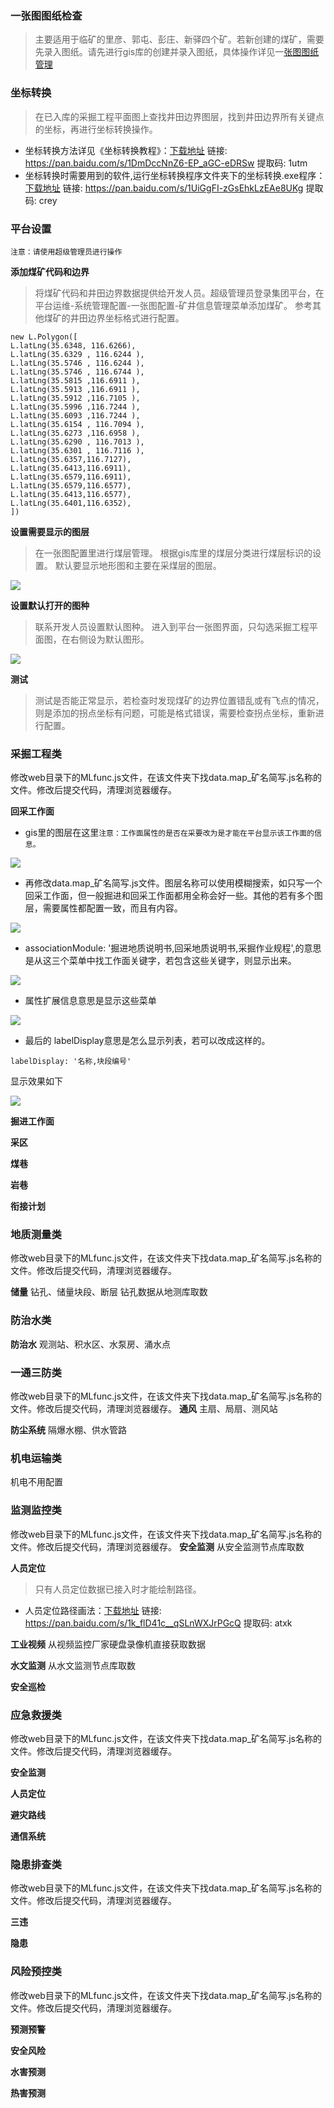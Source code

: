 ### 一张图图纸检查

> 主要适用于临矿的里彦、郭屯、彭庄、新驿四个矿。若新创建的煤矿，需要先录入图纸。请先进行gis库的创建并录入图纸，具体操作详见一[张图图纸管理](gis_lfmx.html)

### 坐标转换

> 在已入库的采掘工程平面图上查找井田边界图层，找到井田边界所有关键点的坐标，再进行坐标转换操作。
- 坐标转换方法详见《坐标转换教程》：[下载地址](https://pan.baidu.com/s/1DmDccNnZ6-EP_aGC-eDRSw) 链接: https://pan.baidu.com/s/1DmDccNnZ6-EP_aGC-eDRSw 提取码: 1utm
- 坐标转换时需要用到的软件,运行坐标转换程序文件夹下的坐标转换.exe程序：[下载地址](https://pan.baidu.com/s/1UiGgFI-zGsEhkLzEAe8UKg) 链接: https://pan.baidu.com/s/1UiGgFI-zGsEhkLzEAe8UKg 提取码: crey

### 平台设置

`注意：请使用超级管理员进行操作`

**添加煤矿代码和边界**

> 将煤矿代码和井田边界数据提供给开发人员。超级管理员登录集团平台，在平台运维-系统管理配置-一张图配置-矿井信息管理菜单添加煤矿。
> 参考其他煤矿的井田边界坐标格式进行配置。
```shell
new L.Polygon([
L.latLng(35.6348, 116.6266),
L.latLng(35.6329 , 116.6244 ),
L.latLng(35.5746 , 116.6244 ),
L.latLng(35.5746 , 116.6744 ),
L.latLng(35.5815 ,116.6911 ),
L.latLng(35.5913 ,116.6911 ),
L.latLng(35.5912 ,116.7105 ),
L.latLng(35.5996 ,116.7244 ),
L.latLng(35.6093 ,116.7244 ),
L.latLng(35.6154 , 116.7094 ),
L.latLng(35.6273 ,116.6958 ),
L.latLng(35.6290 , 116.7013 ),
L.latLng(35.6301 , 116.7116 ),
L.latLng(35.6357,116.7127),
L.latLng(35.6413,116.6911),
L.latLng(35.6579,116.6911),
L.latLng(35.6579,116.6577),
L.latLng(35.6413,116.6577),
L.latLng(35.6401,116.6352),
])
```


**设置需要显示的图层**

> 在一张图配置里进行煤层管理。
> 根据gis库里的煤层分类进行煤层标识的设置。
> 默认要显示地形图和主要在采煤层的图层。

![](https://s2.ax1x.com/2019/08/17/muNIxO.png)

**设置默认打开的图种**

> 联系开发人员设置默认图种。
> 进入到平台一张图界面，只勾选采掘工程平面图，在右侧设为默认图形。

![](https://s2.ax1x.com/2019/08/17/muNTMD.png)

**测试**

> 测试是否能正常显示，若检查时发现煤矿的边界位置错乱或有飞点的情况，则是添加的拐点坐标有问题，可能是格式错误，需要检查拐点坐标，重新进行配置。


### 采掘工程类

修改web目录下的MLfunc.js文件，在该文件夹下找data.map_矿名简写.js名称的文件。修改后提交代码，清理浏览器缓存。

**回采工作面**

- gis里的图层在这里`注意：工作面属性的是否在采要改为是才能在平台显示该工作面的信息。`

![](https://s2.ax1x.com/2019/08/17/muN5RK.png)

- 再修改data.map_矿名简写.js文件。图层名称可以使用模糊搜索，如只写一个回采工作面，但一般掘进和回采工作面都用全称会好一些。其他的若有多个图层，需要属性都配置一致，而且有内容。

![](https://s2.ax1x.com/2019/08/17/muNRaR.png)

- associationModule: '掘进地质说明书,回采地质说明书,采掘作业规程',的意思是从这三个菜单中找工作面关键字，若包含这些关键字，则显示出来。

![](https://s2.ax1x.com/2019/08/17/muNhPx.png)

- 属性扩展信息意思是显示这些菜单

![](https://s2.ax1x.com/2019/08/17/muNWI1.png)

- 最后的 labelDisplay意思是怎么显示列表，若可以改成这样的。

```shell
labelDisplay: '名称,块段编号'
```

显示效果如下

![](https://s2.ax1x.com/2019/08/17/muN4G6.png)



**掘进工作面**

**采区**

**煤巷**

**岩巷**

**衔接计划**

### 地质测量类

修改web目录下的MLfunc.js文件，在该文件夹下找data.map_矿名简写.js名称的文件。修改后提交代码，清理浏览器缓存。

**储量**
钻孔、储量块段、断层
钻孔数据从地测库取数

### 防治水类

**防治水**
观测站、积水区、水泵房、涌水点

### 一通三防类

修改web目录下的MLfunc.js文件，在该文件夹下找data.map_矿名简写.js名称的文件。修改后提交代码，清理浏览器缓存。
**通风**
主扇、局扇、测风站

**防尘系统**
隔爆水棚、供水管路

### 机电运输类

机电不用配置

### 监测监控类

修改web目录下的MLfunc.js文件，在该文件夹下找data.map_矿名简写.js名称的文件。修改后提交代码，清理浏览器缓存。
**安全监测**
从安全监测节点库取数

**人员定位**

> 只有人员定位数据已接入时才能绘制路径。
- 人员定位路径画法：[下载地址](https://pan.baidu.com/s/1k_flD41c__qSLnWXJrPGcQ) 链接: https://pan.baidu.com/s/1k_flD41c__qSLnWXJrPGcQ 提取码: atxk

**工业视频**
从视频监控厂家硬盘录像机直接获取数据

**水文监测**
从水文监测节点库取数

**安全巡检**

### 应急救援类
修改web目录下的MLfunc.js文件，在该文件夹下找data.map_矿名简写.js名称的文件。修改后提交代码，清理浏览器缓存。

**安全监测**

**人员定位**

**避灾路线**

**通信系统**

### 隐患排查类

修改web目录下的MLfunc.js文件，在该文件夹下找data.map_矿名简写.js名称的文件。修改后提交代码，清理浏览器缓存。

**三违**

**隐患**

### 风险预控类

修改web目录下的MLfunc.js文件，在该文件夹下找data.map_矿名简写.js名称的文件。修改后提交代码，清理浏览器缓存。

**预测预警**

**安全风险**

**水害预测**

**热害预测**




